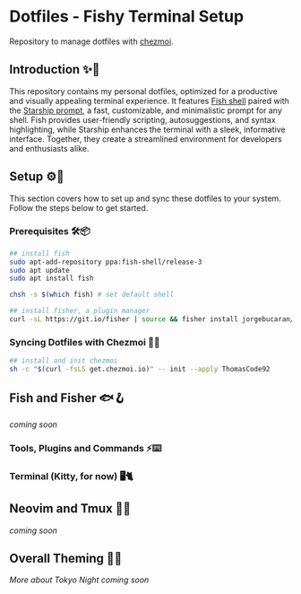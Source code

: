 # Dotfiles - Fishy Terminal Setup

Repository to manage dotfiles with [chezmoi](https://www.chezmoi.io/).

## Introduction ✨🎨

This repository contains my personal dotfiles, optimized for a productive and visually appealing terminal experience. It features [Fish shell](https://fishshell.com/) paired with the [Starship prompt](https://starship.rs/), a fast, customizable, and minimalistic prompt for any shell. Fish provides user-friendly scripting, autosuggestions, and syntax highlighting, while Starship enhances the terminal with a sleek, informative interface. Together, they create a streamlined environment for developers and enthusiasts alike.

## Setup ⚙️🔧

This section covers how to set up and sync these dotfiles to your system. Follow the steps below to get started.

### Prerequisites 🛠️📦

```bash
## install fish
sudo apt-add-repository ppa:fish-shell/release-3
sudo apt update
sudo apt install fish

chsh -s $(which fish) # set default shell

## install fisher, a plugin manager
curl -sL https://git.io/fisher | source && fisher install jorgebucaran/fisher
```

### Syncing Dotfiles with Chezmoi 🔄📁

```bash
## install and init chezmoi
sh -c "$(curl -fsLS get.chezmoi.io)" -- init --apply ThomasCode92
```

## Fish and Fisher 🐟🪝

_coming soon_

### Tools, Plugins and Commands ⚡⌨️

### Terminal (Kitty, for now) 🖥️🐈

## Neovim and Tmux 📜🌀

_coming soon_

## Overall Theming 🌃🎴

_More about Tokyo Night coming soon_
